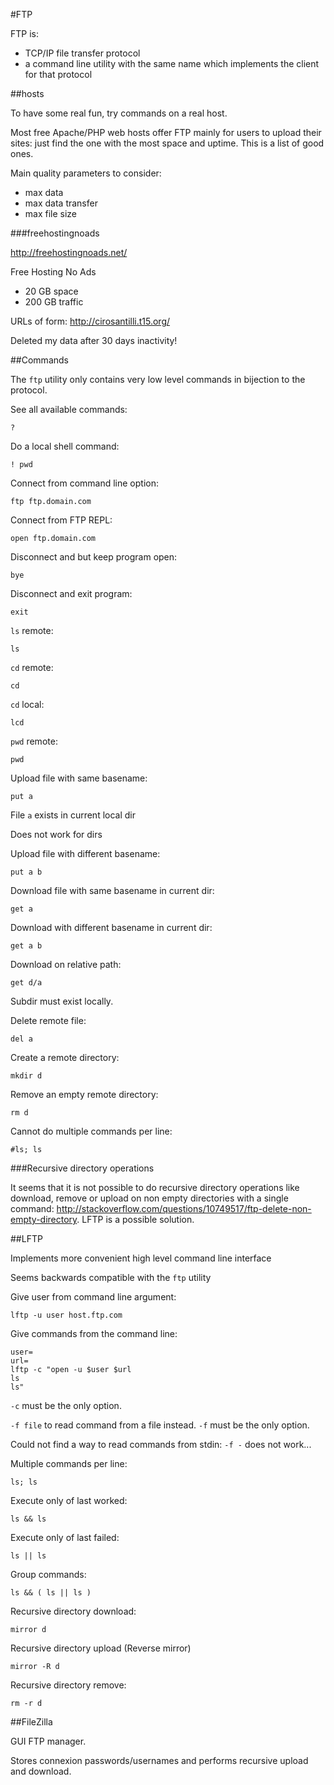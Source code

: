 #FTP

FTP is:

- TCP/IP file transfer protocol
- a command line utility with the same name which implements the client for that protocol

##hosts

To have some real fun, try commands on a real host.

Most free Apache/PHP web hosts offer FTP mainly for users to upload their sites: just find the one with the most space and uptime. This is a list of good ones.

Main quality parameters to consider:

- max data
- max data transfer
- max file size

###freehostingnoads

<http://freehostingnoads.net/>

Free Hosting No Ads

- 20 GB space
- 200 GB traffic

URLs of form: <http://cirosantilli.t15.org/>

Deleted my data after 30 days inactivity!

##Commands

The `ftp` utility only contains very low level commands in bijection to the protocol.

See all available commands:

    ?

Do a local shell command:

    ! pwd

Connect from command line option:

    ftp ftp.domain.com

Connect from FTP REPL:

    open ftp.domain.com

Disconnect and but keep program open:

    bye

Disconnect and exit program:

    exit

`ls` remote:

    ls

`cd` remote:

    cd

`cd` local:

    lcd

`pwd` remote:

    pwd

Upload file with same basename:

    put a

File `a` exists in current local dir

Does not work for dirs

Upload file with different basename:

    put a b

Download file with same basename in current dir:

    get a

Download with different basename in current dir:

    get a b

Download on relative path:

    get d/a

Subdir must exist locally.

Delete remote file:

    del a

Create a remote directory:

    mkdir d

Remove an empty remote directory:

    rm d

Cannot do multiple commands per line:

    #ls; ls

###Recursive directory operations

It seems that it is not possible to do recursive directory operations like download, remove or upload on non empty directories with a single command: <http://stackoverflow.com/questions/10749517/ftp-delete-non-empty-directory>. LFTP is a possible solution.

##LFTP

Implements more convenient high level command line interface

Seems backwards compatible with the `ftp` utility

Give user from command line argument:

    lftp -u user host.ftp.com

Give commands from the command line:

    user=
    url=
    lftp -c "open -u $user $url
    ls
    ls"

`-c` must be the only option.

`-f file` to read command from a file instead. `-f` must be the only option.

Could not find a way to read commands from stdin: `-f -` does not work...

Multiple commands per line:

    ls; ls

Execute only of last worked:

    ls && ls

Execute only of last failed:

    ls || ls

Group commands:

    ls && ( ls || ls )

Recursive directory download:

    mirror d

Recursive directory upload (Reverse mirror)

    mirror -R d

Recursive directory remove:

    rm -r d

##FileZilla

GUI FTP manager.

Stores connexion passwords/usernames and performs recursive upload and download.
